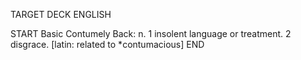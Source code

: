 TARGET DECK
ENGLISH

START
Basic
Contumely
Back: n. 1 insolent language or treatment. 2 disgrace. [latin: related to *contumacious]
END
